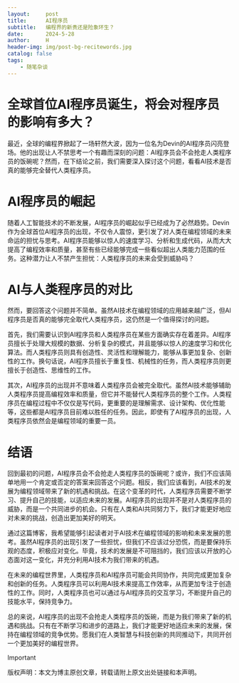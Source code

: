 ```yaml
---
layout:     post
title:      AI程序员
subtitle:   编程界的新贵还是险象环生？
date:       2024-5-28
author:     H
header-img: img/post-bg-recitewords.jpg
catalog: false
tags:
    - 随笔杂谈
---
```




# 全球首位AI程序员诞生，将会对程序员的影响有多大？

最近，全球的编程界掀起了一场轩然大波，因为一位名为Devin的AI程序员闪亮登场。他的出现让人不禁思考一个有趣而深刻的问题：AI程序员会不会抢走人类程序员的饭碗呢？然而，在下结论之前，我们需要深入探讨这个问题，看看AI技术是否真的能够完全替代人类程序员。

# AI程序员的崛起

随着人工智能技术的不断发展，AI程序员的崛起似乎已经成为了必然趋势。Devin作为全球首位AI程序员的出现，不仅令人震惊，更引发了对人类在编程领域的未来命运的担忧与思考。AI程序员能够以惊人的速度学习、分析和生成代码，从而大大提高了编程效率和质量，甚至有些已经能够完成一些看似超出人类能力范围的任务。这种潜力让人不禁产生担忧：人类程序员的未来会受到威胁吗？

# AI与人类程序员的对比

然而，要回答这个问题并不简单。虽然AI技术在编程领域的应用越来越广泛，但AI程序员是否真的能够完全取代人类程序员，这仍然是一个值得探讨的问题。

首先，我们需要认识到AI程序员和人类程序员在某些方面确实存在着差异。AI程序员擅长于处理大规模的数据、分析复杂的模式，并且能够以惊人的速度学习和优化算法。而人类程序员则具有创造性、灵活性和理解能力，能够从事更加复杂、创新性的工作。换句话说，AI程序员擅长于重复性、机械性的任务，而人类程序员则更擅长于创造性、思维性的工作。

其次，AI程序员的出现并不意味着人类程序员会被完全取代。虽然AI技术能够辅助人类程序员提高编程效率和质量，但它并不能替代人类程序员的整个工作。人类程序员在编程过程中不仅仅是写代码，更重要的是理解需求、设计架构、优化性能等，这些都是AI程序员目前难以胜任的任务。因此，即使有了AI程序员的出现，人类程序员依然会是编程领域的重要一员。

# 结语

回到最初的问题，AI程序员会不会抢走人类程序员的饭碗呢？或许，我们不应该简单地用一个肯定或否定的答案来回答这个问题。相反，我们应该看到，AI技术的发展为编程领域带来了新的机遇和挑战。在这个变革的时代，人类程序员需要不断学习、提升自己的技能，以适应未来的发展。AI程序员的出现并不是对人类程序员的威胁，而是一个共同进步的机会。只有在人类和AI共同努力下，我们才能更好地应对未来的挑战，创造出更加美好的明天。

通过这篇博客，我希望能够引起读者对于AI技术在编程领域的影响和未来发展的思考。虽然AI程序员的出现引发了一些担忧，但我们不应该过分恐慌，而是要保持乐观的态度，积极应对变化。毕竟，技术的发展是不可阻挡的，我们应该以开放的心态面对这一变化，并充分利用AI技术为我们带来的机遇。

在未来的编程世界里，人类程序员和AI程序员可能会共同协作，共同完成更加复杂和创新的任务。人类程序员可以利用AI技术来提高工作效率，从而更加专注于创造性的工作。同时，人类程序员也可以通过与AI程序员的交互学习，不断提升自己的技能水平，保持竞争力。

总的来说，AI程序员的出现不会抢走人类程序员的饭碗，而是为我们带来了新的机遇和挑战。只有在不断学习和进步的道路上，我们才能更好地适应未来的发展，保持在编程领域的竞争优势。愿我们在人类智慧与科技创新的共同推动下，共同开创一个更加美好的编程世界。

> [!IMPORTANT]
> 
> 版权声明：本文为博主原创文章，转载请附上原文出处链接和本声明。
